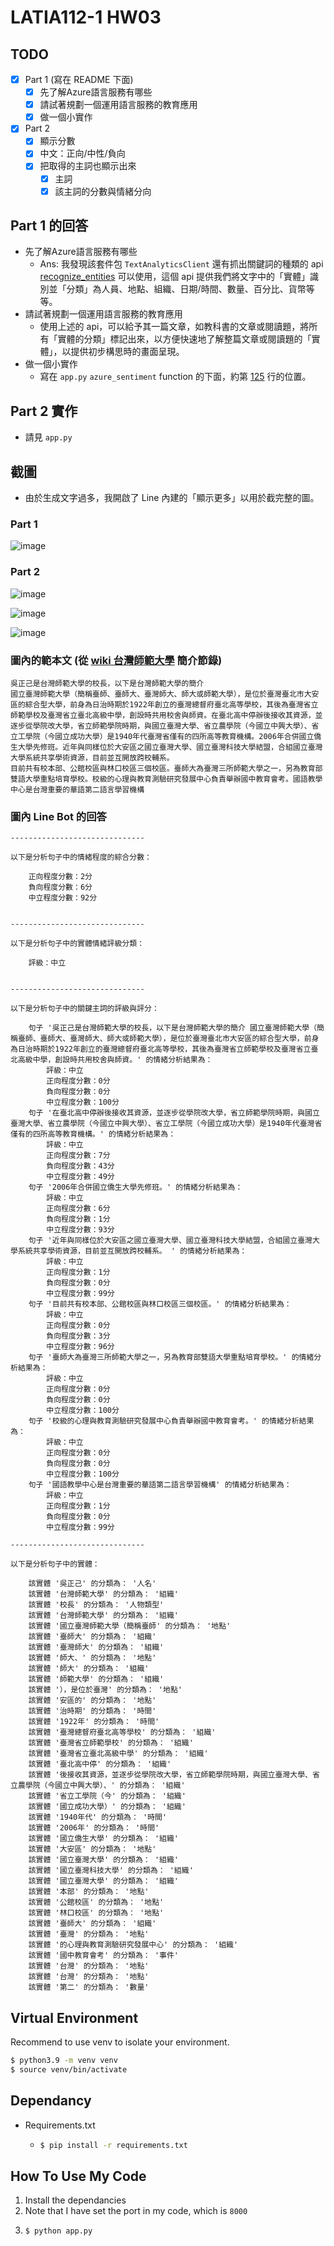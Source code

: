 # LATIA112-1 HW03

## TODO
- [x] Part 1 (寫在 README 下面)
  - [x] 先了解Azure語言服務有哪些
  - [x] 請試著規劃一個運用語言服務的教育應用
  - [x] 做一個小實作
- [x] Part 2
  - [x] 顯示分數
  - [x] 中文：正向/中性/負向
  - [x] 把取得的主詞也顯示出來
    - [x] 主詞
    - [x] 該主詞的分數與情緒分向

## Part 1 的回答
* 先了解Azure語言服務有哪些
  * Ans: 我發現該套件包 `TextAnalyticsClient` 還有抓出關鍵詞的種類的 api [recognize_entities](https://learn.microsoft.com/zh-tw/python/api/azure-ai-textanalytics/azure.ai.textanalytics.textanalyticsclient?view=azure-python#azure-ai-textanalytics-textanalyticsclient-recognize-entities) 可以使用，這個 api 提供我們將文字中的「實體」識別並「分類」為人員、地點、組織、日期/時間、數量、百分比、貨幣等等。
* 請試著規劃一個運用語言服務的教育應用
  * 使用上述的 api，可以給予其一篇文章，如教科書的文章或閱讀題，將所有「實體的分類」標記出來，以方便快速地了解整篇文章或閱讀題的「實體」，以提供初步構思時的畫面呈現。
* 做一個小實作
  * 寫在 `app.py` `azure_sentiment` function 的下面，約第 [125](https://github.com/KutsunaSubaRya/LATIA112-1/blob/46dca30bb2bd895fc27f012c3e515be4d3edda92/app.py#L125) 行的位置。

## Part 2 實作
* 請見 `app.py`

## 截圖

* 由於生成文字過多，我開啟了 Line 內建的「顯示更多」以用於截完整的圖。

### Part 1

![image](https://github.com/KutsunaSubaRya/LATIA112-1/assets/47558875/a9941108-35e3-41b7-97ce-68181968bb89)

### Part 2

![image](https://github.com/KutsunaSubaRya/LATIA112-1/assets/47558875/ad2ce77b-a18c-4f7b-abda-a3b43b5588f4)

![image](https://github.com/KutsunaSubaRya/LATIA112-1/assets/47558875/910f0283-6843-4bb3-965a-b263ea977f1e)

![image](https://github.com/KutsunaSubaRya/LATIA112-1/assets/47558875/28c1d7c0-e60b-4a74-89c5-2c8fd38b2ceb)

### 圖內的範本文 (從 [wiki 台灣師範大學](https://zh.wikipedia.org/zh-tw/%E5%9C%8B%E7%AB%8B%E8%87%BA%E7%81%A3%E5%B8%AB%E7%AF%84%E5%A4%A7%E5%AD%B8) 簡介節錄)
```
吳正己是台灣師範大學的校長，以下是台灣師範大學的簡介
國立臺灣師範大學（簡稱臺師、臺師大、臺灣師大、師大或師範大學），是位於臺灣臺北市大安區的綜合型大學，前身為日治時期於1922年創立的臺灣總督府臺北高等學校，其後為臺灣省立師範學校及臺灣省立臺北高級中學，創設時共用校舍與師資。在臺北高中停辦後接收其資源，並逐步從學院改大學，省立師範學院時期，與國立臺灣大學、省立農學院（今國立中興大學）、省立工學院（今國立成功大學）是1940年代臺灣省僅有的四所高等教育機構。2006年合併國立僑生大學先修班。近年與同樣位於大安區之國立臺灣大學、國立臺灣科技大學結盟，合組國立臺灣大學系統共享學術資源，目前並互開放跨校輔系。
目前共有校本部、公館校區與林口校區三個校區。臺師大為臺灣三所師範大學之一，另為教育部雙語大學重點培育學校。校級的心理與教育測驗研究發展中心負責舉辦國中教育會考。國語教學中心是台灣重要的華語第二語言學習機構
```

### 圖內 Line Bot 的回答
```
------------------------------

以下是分析句子中的情緒程度的綜合分數：

    正向程度分數：2分
    負向程度分數：6分
    中立程度分數：92分


------------------------------

以下是分析句子中的實體情緒評級分類：

    評級：中立


------------------------------

以下是分析句子中的關鍵主詞的評級與評分：

    句子 '吳正己是台灣師範大學的校長，以下是台灣師範大學的簡介 國立臺灣師範大學（簡稱臺師、臺師大、臺灣師大、師大或師範大學），是位於臺灣臺北市大安區的綜合型大學，前身為日治時期於1922年創立的臺灣總督府臺北高等學校，其後為臺灣省立師範學校及臺灣省立臺北高級中學，創設時共用校舍與師資。' 的情緒分析結果為：
        評級：中立
        正向程度分數：0分
        負向程度分數：0分
        中立程度分數：100分
    句子 '在臺北高中停辦後接收其資源，並逐步從學院改大學，省立師範學院時期，與國立臺灣大學、省立農學院（今國立中興大學）、省立工學院（今國立成功大學）是1940年代臺灣省僅有的四所高等教育機構。' 的情緒分析結果為：
        評級：中立
        正向程度分數：7分
        負向程度分數：43分
        中立程度分數：49分
    句子 '2006年合併國立僑生大學先修班。' 的情緒分析結果為：
        評級：中立
        正向程度分數：6分
        負向程度分數：1分
        中立程度分數：93分
    句子 '近年與同樣位於大安區之國立臺灣大學、國立臺灣科技大學結盟，合組國立臺灣大學系統共享學術資源，目前並互開放跨校輔系。 ' 的情緒分析結果為：
        評級：中立
        正向程度分數：1分
        負向程度分數：0分
        中立程度分數：99分
    句子 '目前共有校本部、公館校區與林口校區三個校區。' 的情緒分析結果為：
        評級：中立
        正向程度分數：0分
        負向程度分數：3分
        中立程度分數：96分
    句子 '臺師大為臺灣三所師範大學之一，另為教育部雙語大學重點培育學校。' 的情緒分析結果為：
        評級：中立
        正向程度分數：0分
        負向程度分數：0分
        中立程度分數：100分
    句子 '校級的心理與教育測驗研究發展中心負責舉辦國中教育會考。' 的情緒分析結果為：
        評級：中立
        正向程度分數：0分
        負向程度分數：0分
        中立程度分數：100分
    句子 '國語教學中心是台灣重要的華語第二語言學習機構' 的情緒分析結果為：
        評級：中立
        正向程度分數：1分
        負向程度分數：0分
        中立程度分數：99分

------------------------------

以下是分析句子中的實體：

    該實體 '吳正己' 的分類為： '人名'
    該實體 '台灣師範大學' 的分類為： '組織'
    該實體 '校長' 的分類為： '人物類型'
    該實體 '台灣師範大學' 的分類為： '組織'
    該實體 '國立臺灣師範大學（簡稱臺師' 的分類為： '地點'
    該實體 '臺師大' 的分類為： '組織'
    該實體 '臺灣師大' 的分類為： '組織'
    該實體 '師大、' 的分類為： '地點'
    該實體 '師大' 的分類為： '組織'
    該實體 '師範大學' 的分類為： '組織'
    該實體 '），是位於臺灣' 的分類為： '地點'
    該實體 '安區的' 的分類為： '地點'
    該實體 '治時期' 的分類為： '時間'
    該實體 '1922年' 的分類為： '時間'
    該實體 '臺灣總督府臺北高等學校' 的分類為： '組織'
    該實體 '臺灣省立師範學校' 的分類為： '組織'
    該實體 '臺灣省立臺北高級中學' 的分類為： '組織'
    該實體 '臺北高中停' 的分類為： '組織'
    該實體 '後接收其資源，並逐步從學院改大學，省立師範學院時期，與國立臺灣大學、省立農學院（今國立中興大學）、' 的分類為： '組織'
    該實體 '省立工學院（今' 的分類為： '組織'
    該實體 '國立成功大學）' 的分類為： '組織'
    該實體 '1940年代' 的分類為： '時間'
    該實體 '2006年' 的分類為： '時間'
    該實體 '國立僑生大學' 的分類為： '組織'
    該實體 '大安區' 的分類為： '地點'
    該實體 '國立臺灣大學' 的分類為： '組織'
    該實體 '國立臺灣科技大學' 的分類為： '組織'
    該實體 '國立臺灣大學' 的分類為： '組織'
    該實體 '本部' 的分類為： '地點'
    該實體 '公館校區' 的分類為： '地點'
    該實體 '林口校區' 的分類為： '地點'
    該實體 '臺師大' 的分類為： '組織'
    該實體 '臺灣' 的分類為： '地點'
    該實體 '的心理與教育測驗研究發展中心' 的分類為： '組織'
    該實體 '國中教育會考' 的分類為： '事件'
    該實體 '台灣' 的分類為： '地點'
    該實體 '台灣' 的分類為： '地點'
    該實體 '第二' 的分類為： '數量'
```

## Virtual Environment

Recommend to use venv to isolate your environment.

```bash
$ python3.9 -m venv venv
$ source venv/bin/activate
```

## Dependancy

* Requirements.txt

  * ```bash
    $ pip install -r requirements.txt
    ```


## How To Use My Code

1. Install the dependancies
2. Note that I have set the port in my code, which is `8000`
3. ```py
   $ python app.py
   ```
